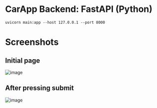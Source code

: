 # CarApp Backend: FastAPI (Python)
`uvicorn main:app --host 127.0.0.1 --port 8000`

# Screenshots
## Initial page
![image](https://github.com/liomoti/CarApp-Back/assets/33198432/5cfdb218-45b3-440d-a77c-f8abe8f647ce)

## After pressing submit
![image](https://github.com/liomoti/CarApp-Back/assets/33198432/767e41df-6624-4ec2-8fdb-20e23e2e9ccf)
